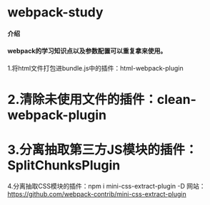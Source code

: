 # webpack-study

#### 介绍
#### webpack的学习知识点以及参数配置可以重复拿来使用。

1.将html文件打包进bundle.js中的插件：html-webpack-plugin
# 2.清除未使用文件的插件：clean-webpack-plugin
# 3.分离抽取第三方JS模块的插件：SplitChunksPlugin
4.分离抽取CSS模块的插件：npm i mini-css-extract-plugin -D  网站：https://github.com/webpack-contrib/mini-css-extract-plugin

